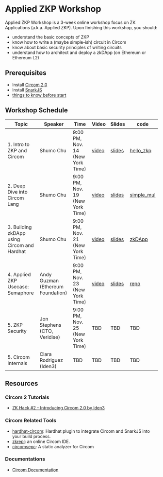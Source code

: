 # Applied ZKP Workshop

Applied ZKP Workshop is a 3-week online workshop focus on ZK Applications (a.k.a. Applied ZKP). Upon finishing this workshop, you should:
* understand the basic concepts of ZKP
* know how to write a (maybe simple-ish) circuit in Circom
* know about basic security principles of writing circuits
* understand how to architect and deploy a zkDApp (on Ethereum or Ethereum L2)

## Prerequisites 

* Install [Circom 2.0](https://docs.circom.io/getting-started/installation/)
* Install [SnarkJS](https://github.com/iden3/snarkjs)
* [things to know before start](https://learn.0xparc.org/materials/circom/prereq-materials/prereq-understanding/)

## Workshop Schedule
<table>
    <th> Topic </th>
    <th> Speaker </th>
    <th> Time </th>
    <th> Video </th>
    <th> Slides </th>
    <th> code </th>
    <tbody>
        <tr>
            <td>
                1. Intro to ZKP and Circom
            </td>
            <td>
                Shumo Chu
            </td>
            <td>
                9:00 PM, Nov. 14 (New York Time)
            </td>
            <td>
                <a href="https://youtu.be/kHDdMIYHgLg"> video </a>
            </td>
            <td>
                <a href="./slides/1.pdf"> slides </a>
            </td>
            <td>
                <a href="./hello_zkp">hello_zkp</a>
            </td>
        </tr>
        <tr>
            <td>
                2. Deep Dive into Circom Lang
            </td>
            <td>
                Shumo Chu
            </td>
            <td>
                9:00 PM, Nov. 19 (New York Time)
            </td>
            <td>
                <a href="https://youtu.be/F-cXh30S0ho"> video </a>
            </td>
            <td>
                <a href="./slides/2.pdf"> slides </a>
            </td>
            <td>
                <a href="./simple_mul"> simple_mul </a>
            </td>
        </tr>
         <tr>
            <td>
                3. Building zkDApp using Circom and Hardhat
            </td>
            <td>
                Shumo Chu
            </td>
            <td>
                9:00 PM, Nov. 21 (New York Time)
            </td>
            <td>
                <a href="https://youtu.be/0ya5bVVLP4M"> video </a>
            </td>
            <td>
                <a href="./slides/3.pdf"> slides </a>
            </td>
            <td>
                <a href="./zkDApp"> zkDApp </a>
            </td>
        </tr>
        <tr>
            <td>
                4. Applied ZKP Usecase: Semaphore
            </td>
            <td>
                Andy Guzman (Ethereum Foundation)
            </td>
            <td>
                9:00 PM, Nov. 23 (New York Time)
            </td>
            <td>
                <a href="https://youtu.be/c0cKR78TIBg"> video </a>
            </td>
            <td>
                 <a href="./slides/4.pdf"> slides </a>
            </td>
            <td>
                <a href="https://github.com/semaphore-protocol/semaphore"> repo </a>
            </td>
        </tr>
        <tr>
            <td>
                5. ZKP Security
            </td>
            <td>
                Jon Stephens (CTO, Veridise)
            </td>
            <td>
                9:00 PM, Nov. 25 (New York Time)
            </td>
            <td>
                TBD
            </td>
            <td>
                TBD
            </td>
            <td>
                TBD
            </td>
        </tr>
        <tr>
            <td>
                5. Circom Internals
            </td>
            <td>
                Clara Rodriguez (Iden3)
            </td>
            <td>
                TBD
            </td>
            <td>
                TBD
            </td>
            <td>
                TBD
            </td>
            <td>
                TBD
            </td>
        </tr>
    </tbody>        
</table>


## Resources

### Circom 2 Tutorials
* [ZK Hack #2 - Introducing Circom 2.0 by Iden3](https://www.youtube.com/watch?v=6XxVeBFmIFs)

### Circom Related Tools
* [hardhat-circom](https://github.com/projectsophon/hardhat-circom): Hardhat plugin to integrate Circom and SnarkJS into your build process.
* [zkrepl](https://zkrepl.dev/): an online Circom IDE.
* [circomsepc](https://github.com/trailofbits/circomspect): A static analyzer for Circom

### Documentations
* [Circom Documentation](https://docs.circom.io)
